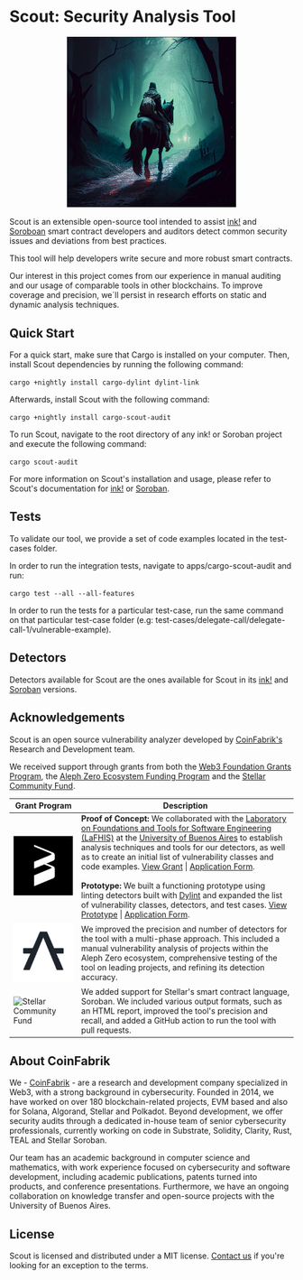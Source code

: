 # Scout: Security Analysis Tool

<p align="center">
  <img src="https://raw.githubusercontent.com/CoinFabrik/scout/c1eb3073f85b051dc9ce2fa0ab1ebab4bde0914e/assets/scout.png" alt="Scout in a Dark Forest" width="300" center  />
</p>

Scout is an extensible open-source tool intended to assist [ink!](https://use.ink/smart-contracts-polkadot/) and [Soroboan](https://stellar.org/soroban) smart contract developers and auditors detect common security issues and deviations from best practices.

This tool will help developers write secure and more robust smart contracts.

Our interest in this project comes from our experience in manual auditing and our usage of comparable tools in other blockchains. To improve coverage and precision, we´ll persist in research efforts on static and dynamic analysis techniques.

## Quick Start

For a quick start, make sure that Cargo is installed on your computer. Then, install Scout dependencies by running the following command:

`cargo +nightly install cargo-dylint dylint-link`

Afterwards, install Scout with the following command:

`cargo +nightly install cargo-scout-audit`

To run Scout, navigate to the root directory of any ink! or Soroban project and execute the following command:

`cargo scout-audit`

For more information on Scout's installation and usage, please refer to Scout's documentation for [ink!](https://github.com/CoinFabrik/scout) or [Soroban](https://github.com/CoinFabrik/scout-soroban).

## Tests

To validate our tool, we provide a set of code examples located in the test-cases folder.

In order to run the integration tests, navigate to apps/cargo-scout-audit and run:

`cargo test --all --all-features`

In order to run the tests for a particular test-case, run the same command on that particular test-case folder (e.g: test-cases/delegate-call/delegate-call-1/vulnerable-example).

## Detectors

Detectors available for Scout are the ones available for Scout in its [ink!](https://github.com/CoinFabrik/scout?tab=readme-ov-file#detectors) and [Soroban](https://github.com/CoinFabrik/scout-soroban?tab=readme-ov-file#detectors) versions.                                                                                              

## Acknowledgements

Scout is an open source vulnerability analyzer developed by [CoinFabrik's](https://www.coinfabrik.com/) Research and Development team.

We received support through grants from both the [Web3 Foundation Grants Program](https://github.com/w3f/Grants-Program/tree/master), the [Aleph Zero Ecosystem Funding Program](https://alephzero.org/ecosystem-funding-program) and the [Stellar Community Fund](https://communityfund.stellar.org).

| Grant Program | Description |
|---------------|-------------|
| ![Web3 Foundation](https://raw.githubusercontent.com/CoinFabrik/scout/main/assets/web3-foundation.png) | **Proof of Concept:** We collaborated with the [Laboratory on Foundations and Tools for Software Engineering (LaFHIS)](https://lafhis.dc.uba.ar/) at the [University of Buenos Aires](https://www.uba.ar/internacionales/index.php?lang=en) to establish analysis techniques and tools for our detectors, as well as to create an initial list of vulnerability classes and code examples. [View Grant](https://github.com/CoinFabrik/web3-grant) \| [Application Form](https://github.com/w3f/Grants-Program/blob/master/applications/ScoutCoinFabrik.md).<br><br>**Prototype:** We built a functioning prototype using linting detectors built with [Dylint](https://github.com/trailofbits/dylint) and expanded the list of vulnerability classes, detectors, and test cases. [View Prototype](https://coinfabrik.github.io/scout/) \| [Application Form](https://github.com/w3f/Grants-Program/blob/master/applications/ScoutCoinFabrik_2.md). |
| ![Aleph Zero](https://raw.githubusercontent.com/CoinFabrik/scout/main/assets/aleph-zero.png) | We improved the precision and number of detectors for the tool with a multi-phase approach. This included a manual vulnerability analysis of projects within the Aleph Zero ecosystem, comprehensive testing of the tool on leading projects, and refining its detection accuracy. |
| ![Stellar Community Fund](https://github.com/CoinFabrik/scout-soroban/blob/main/docs/static/img/stellar.png) | We added support for Stellar's smart contract language, Soroban. We included various output formats, such as an HTML report, improved the tool's precision and recall, and added a GitHub action to run the tool with pull requests.|

## About CoinFabrik

We - [CoinFabrik](https://www.coinfabrik.com/) - are a research and development company specialized in Web3, with a strong background in cybersecurity. Founded in 2014, we have worked on over 180 blockchain-related projects, EVM based and also for Solana, Algorand, Stellar and Polkadot. Beyond development, we offer security audits through a dedicated in-house team of senior cybersecurity professionals, currently working on code in Substrate, Solidity, Clarity, Rust, TEAL and Stellar Soroban.

Our team has an academic background in computer science and mathematics, with work experience focused on cybersecurity and software development, including academic publications, patents turned into products, and conference presentations. Furthermore, we have an ongoing collaboration on knowledge transfer and open-source projects with the University of Buenos Aires.


## License

Scout is licensed and distributed under a MIT license. [Contact us](https://www.coinfabrik.com/) if you're looking for an exception to the terms.
